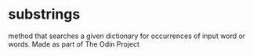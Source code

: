 # substrings
method that searches a given dictionary for occurrences of input word or words. Made as part of The Odin Project

